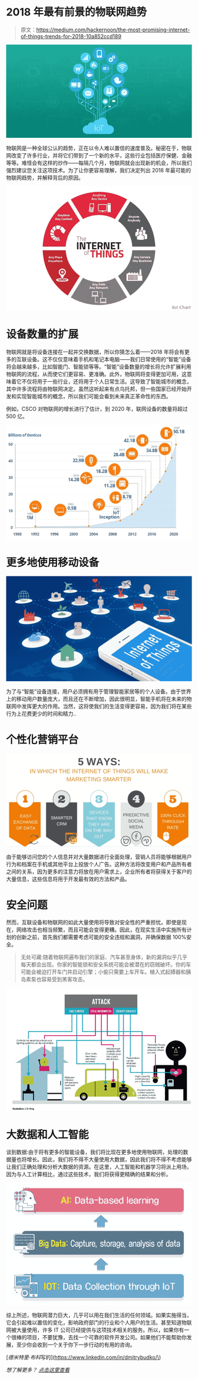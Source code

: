 # 2018 年最有前景的物联网趋势

> 原文：<https://medium.com/hackernoon/the-most-promising-internet-of-things-trends-for-2018-10a852ccd189>

![](img/38c263fb46ff37a0bda3e689edf67a79.png)

物联网是一种全球公认的趋势，正在以令人难以置信的速度普及。秘密在于，物联网改变了许多行业，并将它们带到了一个新的水平，这些行业包括医疗保健、金融等等。难怪会有这样的炒作——每隔几个月，物联网就会出现新的机会，所以我们强烈建议您关注这项技术。为了让你更容易理解，我们决定列出 2018 年最可能的物联网趋势，并解释背后的原因。

![](img/85e17b37c0b26d66dbb82657de2db74b.png)

# 设备数量的扩展

物联网就是将设备连接在一起并交换数据，所以你猜怎么着——2018 年将会有更多的互联设备。这不仅仅意味着手机和笔记本电脑——我们日常使用的“智能”设备将会越来越多，比如智能门、智能锁等等。“智能”设备数量的增长将允许扩展利用物联网的流程，从而使它们更容易、更准确。此外，物联网将变得更加可用，这意味着它不仅将用于一些行业，还将用于个人日常生活。这导致了智能城市的概念，其中许多流程将由物联网决定。虽然这听起来有点乌托邦，但一些国家已经开始开发和实现智能城市的概念，所以我们可能会看到未来真正革命性的东西。

例如，CSCO 对物联网的增长进行了估计，到 2020 年，联网设备的数量将超过 500 亿。

![](img/88b04bca3a295f34240d9fc217a24f45.png)

# 更多地使用移动设备

![](img/3beb607f61807d4a6f5e4edeacbd64a9.png)

为了与“智能”设备连接，用户必须拥有用于管理智能家居等的个人设备。由于世界上的移动用户数量庞大，而且还在不断增加，因此很明显，智能手机将在未来的物联网中发挥更大的作用。当然，这将使我们的生活变得更容易，因为我们将在某些行为上花费更少的时间和精力..

# 个性化营销平台

[![](img/3d60adb583c9483a4c0f9f34ec99994a.png)](http://cnw.newswire.ca/blog/Marketing-Trends-2016-The-Internet-of-Things.html)

由于能够访问您的个人信息并对大量数据进行全面处理，营销人员将能够根据用户行为和档案在手机或其他平台上投放个人广告。这种方法将改变用户和产品所有者之间的关系，因为更多的注意力将放在用户需求上，企业所有者将获得关于客户的大量信息，这些信息将用于开发最有效的方法和产品。

# 安全问题

然而，互联设备和物联网的如此大量使用将导致对安全性的严重担忧。即使是现在，网络攻击也相当频繁，而且可能会变得更糟。因此，在现实生活中实施所有计划的创新之前，首先我们都需要考虑可能的安全违规和漏洞，并确保数据 100%安全。

> 无处可藏:随着物联网遍布我们的家庭、汽车甚至身体，新的漏洞似乎几乎每天都会出现。你家的智能锁和安全系统可能会被潜在的窃贼破坏。你的车可能会被迫打开车门并启动引擎；小偷只需要上车开车。植入式起搏器和胰岛素泵也容易受到黑客攻击。

[![](img/3722d0e7e3ebcfc5660b9c8bb4cdc0ab.png)](https://spectrum.ieee.org/telecom/security/how-to-build-a-safer-internet-of-things)

# 大数据和人工智能

谈到数据:由于将有更多的智能设备，我们将比现在更多地使用物联网，处理的数据量也将增长。因此，我们将不得不大量使用大数据，因此我们将不得不考虑能够让我们正确处理和分析大数据的资源。在这里，人工智能和机器学习将派上用场，因为与人工计算相比，通过这些技术，我们将获得更精确的结果和分析。

[![](img/e4693bf6b0b5db4c922c8f7eaf1449f3.png)](https://tech.fpt.com.vn/language/en/2017-predictions-big-data-iot-ai/)

综上所述，物联网潜力巨大，几乎可以用在我们生活的任何领域。如果实施得当，它会引起难以置信的变化，影响政府部门的行业和个人用户的生活。甚至知道物联网被大量使用，许多 IT 公司已经提供与这项技术相关的服务。所以，如果你有一个很棒的项目，不要犹豫，去找一个可靠的软件开发公司。如果他们不能帮助你发展，至少你会收到一个关于你下一步行动的有用的咨询。

[*德米特里·布科*写的](https://www.linkedin.com/in/dmitrybudko/\)

*想了解更多？* [*点击这里查看*](https://dashbouquet.com/blog)
